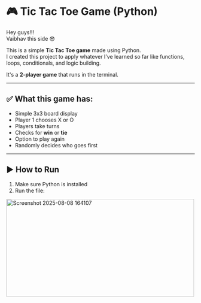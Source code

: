 
# 🎮 Tic Tac Toe Game (Python)

Hey guys!!!  
Vaibhav this side 😎

This is a simple **Tic Tac Toe game** made using Python.  
I created this project to apply whatever I’ve learned so far like functions, loops, conditionals, and logic building.

It's a **2-player game** that runs in the terminal.

---

## ✅ What this game has:

- Simple 3x3 board display
- Player 1 chooses X or O
- Players take turns
- Checks for **win** or **tie**
- Option to play again
- Randomly decides who goes first

---

## ▶️ How to Run

1. Make sure Python is installed
2. Run the file:

<img width="502" height="261" alt="Screenshot 2025-08-08 164107" src="https://github.com/user-attachments/assets/1cca09c9-c264-43c8-b81e-47937219c881" />   
